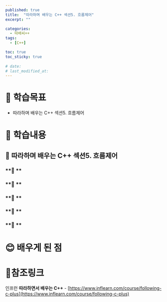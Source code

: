 ```yaml
---
published: true
title:  "따라하며 배우는 C++ 섹션5. 흐름제어"
excerpt: ""

categories:
  - 따배씨++
tags:
  - [C++]

toc: true
toc_sticky: true
 
# date:
# last_modified_at:
---
```


# 🤔 학습목표
- 따라하며 배우는 C++ 섹션5. 흐름제어

# 📃 학습내용
## 📍 **따라하며 배우는 C++ 섹션5. 흐름제어**

### **🌱 **

### **🌱 **

### **🌱 **

### **🌱 **

### **🌱 **

# 😊 배우게 된 점

# 📌참조링크
인프런 **따라하면서 배우는 C++** - [https://www.inflearn.com/course/following-c-plus](https://www.inflearn.com/course/following-c-plus)